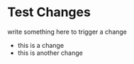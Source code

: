 # Test Changes

write something here to trigger a change

- this is a change
- this is another change
